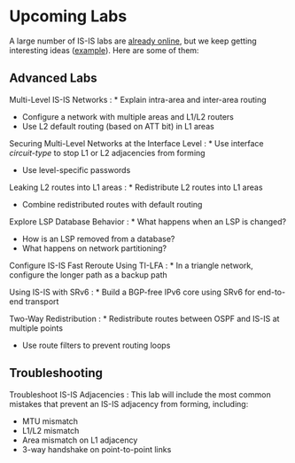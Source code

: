 # Upcoming Labs

A large number of IS-IS labs are [already online](index.md), but we keep getting interesting ideas ([example](https://github.com/bgplab/isis/issues/4)). Here are some of them:

## Advanced Labs

Multi-Level IS-IS Networks
: * Explain intra-area and inter-area routing
  * Configure a network with multiple areas and L1/L2 routers
  * Use L2 default routing (based on ATT bit) in L1 areas

Securing Multi-Level Networks at the Interface Level
: * Use interface *circuit-type* to stop L1 or L2 adjacencies from forming
  * Use level-specific passwords

Leaking L2 routes into L1 areas
: * Redistribute L2 routes into L1 areas
  * Combine redistributed routes with default routing

Explore LSP Database Behavior
: * What happens when an LSP is changed?
  * How is an LSP removed from a database?
  * What happens on network partitioning?

Configure IS-IS Fast Reroute Using TI-LFA
: * In a triangle network, configure the longer path as a backup path

Using IS-IS with SRv6
: * Build a BGP-free IPv6 core using SRv6 for end-to-end transport

Two-Way Redistribution
: * Redistribute routes between OSPF and IS-IS at multiple points
  * Use route filters to prevent routing loops

## Troubleshooting

Troubleshoot IS-IS Adjacencies
: This lab will include the most common mistakes that prevent an IS-IS adjacency from forming, including:

  * MTU mismatch
  * L1/L2 mismatch
  * Area mismatch on L1 adjacency
  * 3-way handshake on point-to-point links

